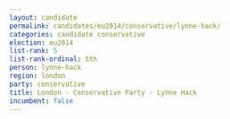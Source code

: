 ```yaml
---
layout: candidate
permalink: candidates/eu2014/conservative/lynne-hack/
categories: candidate conservative
election: eu2014
list-rank: 5
list-rank-ordinal: 5th
person: lynne-hack
region: london
party: conservative
title: London - Conservative Party - Lynne Hack
incumbent: false
---
```

